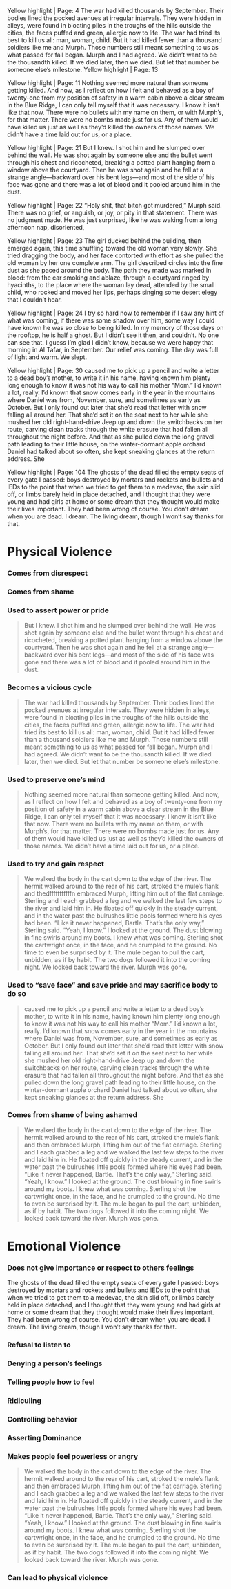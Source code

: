 Yellow highlight | Page: 4
The war had killed thousands by September. Their bodies lined the pocked avenues at irregular intervals. They were hidden in alleys, were found in bloating piles in the troughs of the hills outside the cities, the faces puffed and green, allergic now to life. The war had tried its best to kill us all: man, woman, child. But it had killed fewer than a thousand soldiers like me and Murph. Those numbers still meant something to us as what passed for fall began. Murph and I had agreed. We didn’t want to be the thousandth killed. If we died later, then we died. But let that number be someone else’s milestone.
Yellow highlight | Page: 13


Yellow highlight | Page: 11
Nothing seemed more natural than someone getting killed. And now, as I reflect on how I felt and behaved as a boy of twenty-one from my position of safety in a warm cabin above a clear stream in the Blue Ridge, I can only tell myself that it was necessary. I know it isn’t like that now. There were no bullets with my name on them, or with Murph’s, for that matter. There were no bombs made just for us. Any of them would have killed us just as well as they’d killed the owners of those names. We didn’t have a time laid out for us, or a place.


Yellow highlight | Page: 21
But I knew. I shot him and he slumped over behind the wall. He was shot again by someone else and the bullet went through his chest and ricocheted, breaking a potted plant hanging from a window above the courtyard. Then he was shot again and he fell at a strange angle—backward over his bent legs—and most of the side of his face was gone and there was a lot of blood and it pooled around him in the dust.


Yellow highlight | Page: 22
“Holy shit, that bitch got murdered,” Murph said. There was no grief, or anguish, or joy, or pity in that statement. There was no judgment made. He was just surprised, like he was waking from a long afternoon nap, disoriented,


Yellow highlight | Page: 23
The girl ducked behind the building, then emerged again, this time shuffling toward the old woman very slowly. She tried dragging the body, and her face contorted with effort as she pulled the old woman by her one complete arm. The girl described circles into the fine dust as she paced around the body. The path they made was marked in blood: from the car smoking and ablaze, through a courtyard ringed by hyacinths, to the place where the woman lay dead, attended by the small child, who rocked and moved her lips, perhaps singing some desert elegy that I couldn’t hear.


Yellow highlight | Page: 24
I try so hard now to remember if I saw any hint of what was coming, if there was some shadow over him, some way I could have known he was so close to being killed. In my memory of those days on the rooftop, he is half a ghost. But I didn’t see it then, and couldn’t. No one can see that. I guess I’m glad I didn’t know, because we were happy that morning in Al Tafar, in September. Our relief was coming. The day was full of light and warm. We slept.


Yellow highlight | Page: 30
caused me to pick up a pencil and write a letter to a dead boy’s mother, to write it in his name, having known him plenty long enough to know it was not his way to call his mother “Mom.” I’d known a lot, really. I’d known that snow comes early in the year in the mountains where Daniel was from, November, sure, and sometimes as early as October. But I only found out later that she’d read that letter with snow falling all around her. That she’d set it on the seat next to her while she mushed her old right-hand-drive Jeep up and down the switchbacks on her route, carving clean tracks through the white erasure that had fallen all throughout the night before. And that as she pulled down the long gravel path leading to their little house, on the winter-dormant apple orchard Daniel had talked about so often, she kept sneaking glances at the return address. She


Yellow highlight | Page: 104
The ghosts of the dead filled the empty seats of every gate I passed: boys destroyed by mortars and rockets and bullets and IEDs to the point that when we tried to get them to a medevac, the skin slid off, or limbs barely held in place detached, and I thought that they were young and had girls at home or some dream that they thought would make their lives important. They had been wrong of course. You don’t dream when you are dead. I dream. The living dream, though I won’t say thanks for that.






# Physical Violence
### Comes from disrespect
### Comes from shame
### Used to assert power or pride
> But I knew. I shot him and he slumped over behind the wall. He was shot again by someone else and the bullet went through his chest and ricocheted, breaking a potted plant hanging from a window above the courtyard. Then he was shot again and he fell at a strange angle—backward over his bent legs—and most of the side of his face was gone and there was a lot of blood and it pooled around him in the dust.

### Becomes a vicious cycle

>The war had killed thousands by September. Their bodies lined the pocked avenues at irregular intervals. They were hidden in alleys, were found in bloating piles in the troughs of the hills outside the cities, the faces puffed and green, allergic now to life. The war had tried its best to kill us all: man, woman, child. But it had killed fewer than a thousand soldiers like me and Murph. Those numbers still meant something to us as what passed for fall began. Murph and I had agreed. We didn’t want to be the thousandth killed. If we died later, then we died. But let that number be someone else’s milestone.

### Used to preserve one’s mind

>Nothing seemed more natural than someone getting killed. And now, as I reflect on how I felt and behaved as a boy of twenty-one from my position of safety in a warm cabin above a clear stream in the Blue Ridge, I can only tell myself that it was necessary. I know it isn’t like that now. There were no bullets with my name on them, or with Murph’s, for that matter. There were no bombs made just for us. Any of them would have killed us just as well as they’d killed the owners of those names. We didn’t have a time laid out for us, or a place.

### Used to try and gain respect
> We walked the body in the cart down to the edge of the river. The hermit walked around to the rear of his cart, stroked the mule’s flank and thedfffffffffffn embraced Murph, lifting him out of the flat carriage. Sterling and I each grabbed a leg and we walked the last few steps to the river and laid him in. He floated off quickly in the steady current, and in the water past the bulrushes little pools formed where his eyes had been. “Like it never happened, Bartle. That’s the only way,” Sterling said. “Yeah, I know.” I looked at the ground. The dust blowing in fine swirls around my boots. I knew what was coming. Sterling shot the cartwright once, in the face, and he crumpled to the ground. No time to even be surprised by it. The mule began to pull the cart, unbidden, as if by habit. The two dogs followed it into the coming night. We looked back toward the river. Murph was gone.



### Used to “save face” and save pride and may sacrifice body to do so

> caused me to pick up a pencil and write a letter to a dead boy’s mother, to write it in his name, having known him plenty long enough to know it was not his way to call his mother “Mom.” I’d known a lot, really. I’d known that snow comes early in the year in the mountains where Daniel was from, November, sure, and sometimes as early as October. But I only found out later that she’d read that letter with snow falling all around her. That she’d set it on the seat next to her while she mushed her old right-hand-drive Jeep up and down the switchbacks on her route, carving clean tracks through the white erasure that had fallen all throughout the night before. And that as she pulled down the long gravel path leading to their little house, on the winter-dormant apple orchard Daniel had talked about so often, she kept sneaking glances at the return address. She

### Comes from shame of being ashamed
> We walked the body in the cart down to the edge of the river. The hermit walked around to the rear of his cart, stroked the mule’s flank and then embraced Murph, lifting him out of the flat carriage. Sterling and I each grabbed a leg and we walked the last few steps to the river and laid him in. He floated off quickly in the steady current, and in the water past the bulrushes little pools formed where his eyes had been. “Like it never happened, Bartle. That’s the only way,” Sterling said. “Yeah, I know.” I looked at the ground. The dust blowing in fine swirls around my boots. I knew what was coming. Sterling shot the cartwright once, in the face, and he crumpled to the ground. No time to even be surprised by it. The mule began to pull the cart, unbidden, as if by habit. The two dogs followed it into the coming night. We looked back toward the river. Murph was gone.



# Emotional Violence
### Does not give importance or respect to others feelings
The ghosts of the dead filled the empty seats of every gate I passed: boys destroyed by mortars and rockets and bullets and IEDs to the point that when we tried to get them to a medevac, the skin slid off, or limbs barely held in place detached, and I thought that they were young and had girls at home or some dream that they thought would make their lives important. They had been wrong of course. You don’t dream when you are dead. I dream. The living dream, though I won’t say thanks for that.
### Refusal to listen to
### Denying a person’s feelings
### Telling people how to feel
### Ridiculing
### Controlling behavior
### Asserting Dominance
### Makes people feel powerless or angry
>We walked the body in the cart down to the edge of the river. The hermit walked around to the rear of his cart, stroked the mule’s flank and then embraced Murph, lifting him out of the flat carriage. Sterling and I each grabbed a leg and we walked the last few steps to the river and laid him in. He floated off quickly in the steady current, and in the water past the bulrushes little pools formed where his eyes had been. “Like it never happened, Bartle. That’s the only way,” Sterling said. “Yeah, I know.” I looked at the ground. The dust blowing in fine swirls around my boots. I knew what was coming. Sterling shot the cartwright once, in the face, and he crumpled to the ground. No time to even be surprised by it. The mule began to pull the cart, unbidden, as if by habit. The two dogs followed it into the coming night. We looked back toward the river. Murph was gone.



### Can lead to physical violence
